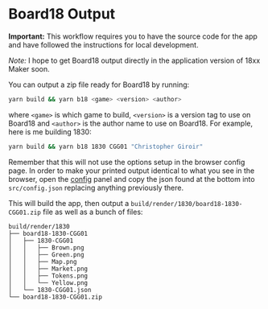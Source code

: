 # Board18 Output

**Important:** This workflow requires you to have the source code for the app
and have followed the instructions for local development.

_Note:_ I hope to get Board18 output directly in the application version of 18xx
Maker soon.

You can output a zip file ready for Board18 by running:

```bash
yarn build && yarn b18 <game> <version> <author>
```

where `<game>` is which game to build, `<version>` is a version tag to use on
Board18 and `<author>` is the author name to use on Board18. For example, here
is me building 1830:

```bash
yarn build && yarn b18 1830 CGG01 "Christopher Giroir"
```

Remember that this will not use the options setup in the browser config page. In
order to make your printed output identical to what you see in the browser, open
the [config](?config=true) panel and copy the json found at the bottom into
`src/config.json` replacing anything previously there.

This will build the app, then output a
`build/render/1830/board18-1830-CGG01.zip` file as well as a bunch of files:

```
build/render/1830
├── board18-1830-CGG01
│   ├── 1830-CGG01
│   │   ├── Brown.png
│   │   ├── Green.png
│   │   ├── Map.png
│   │   ├── Market.png
│   │   ├── Tokens.png
│   │   └── Yellow.png
│   └── 1830-CGG01.json
└── board18-1830-CGG01.zip
```
